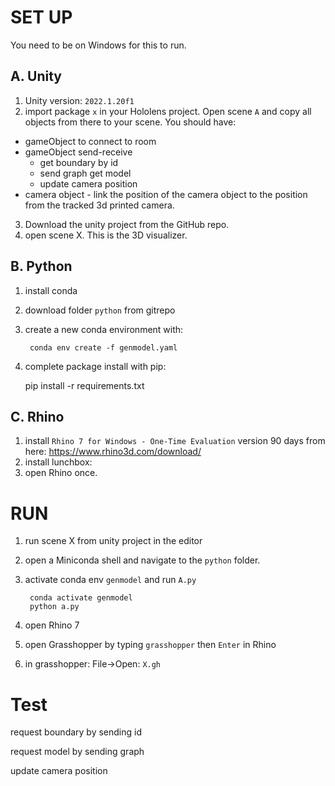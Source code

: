 # SET UP

You need to be on Windows for this to run.

## A. Unity
1. Unity version: `2022.1.20f1`
2. import package `x` in your Hololens project. Open scene `A` and copy all objects from there to your scene.
You should have:
- gameObject to connect to room
- gameObject send-receive 
	- get boundary by id
	- send graph get model
	- update camera position
- camera object - link the position of the camera object to the position from the tracked 3d printed camera.
3. Download the unity project from the GitHub repo.
4. open scene X.  This is the 3D visualizer.
   
## B. Python

1. install conda
2. download folder `python` from gitrepo
3. create a new conda environment with:

		conda env create -f genmodel.yaml

4. complete package install with pip:

	pip install -r requirements.txt



## C. Rhino
1. install `Rhino 7 for Windows - One-Time Evaluation` version 90 days from here: https://www.rhino3d.com/download/
2. install lunchbox:
3. open Rhino once.

# RUN
1. run scene X from unity project in the editor
2. open a Miniconda shell and navigate to the `python` folder.
3. activate conda env `genmodel` and run `A.py`

 		conda activate genmodel
		python a.py

3. open Rhino 7
4. open Grasshopper by typing `grasshopper` then `Enter` in Rhino
5. in grasshopper: File->Open: `X.gh`

# Test
request boundary by sending id

request model by sending graph

update camera position